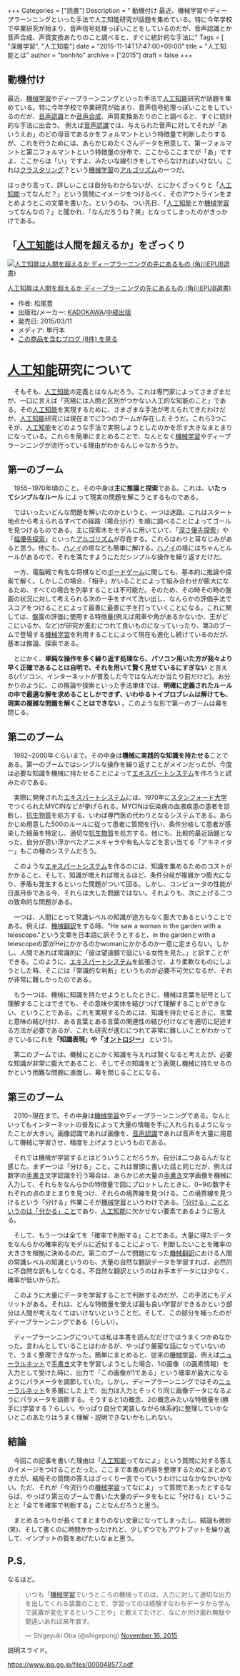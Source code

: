 +++
Categories = ["読書"]
Description = " 動機付け  最近、機械学習やディープラーンニングといった手法で人工知能研究が話題を集めている。特に今年学校で卒業研究が始まり、音声信号処理っぽいことをしているのだが、音声認識とか音声合成、声質変換あたりのこと調べると、すぐに統計的な手法に"
Tags = [ "深層学習", "人工知能"]
date = "2015-11-14T17:47:00+09:00"
title = "人工知能とは"
author = "bonhito"
archive = ["2015"]
draft = false
+++

<body>
<h2>動機付け</h2>

<p>最近、<a class="keyword" href="http://d.hatena.ne.jp/keyword/%B5%A1%B3%A3%B3%D8%BD%AC">機械学習</a>やディープラーンニングといった手法で<a class="keyword" href="http://d.hatena.ne.jp/keyword/%BF%CD%B9%A9%C3%CE%C7%BD">人工知能</a>研究が話題を集めている。特に今年学校で卒業研究が始まり、音声信号処理っぽいことをしているのだが、<a class="keyword" href="http://d.hatena.ne.jp/keyword/%B2%BB%C0%BC%C7%A7%BC%B1">音声認識</a>とか<a class="keyword" href="http://d.hatena.ne.jp/keyword/%B2%BB%C0%BC%B9%E7%C0%AE">音声合成</a>、声質変換あたりのこと調べると、すぐに統計的な手法に出会う。
例えば<a class="keyword" href="http://d.hatena.ne.jp/keyword/%B2%BB%C0%BC%C7%A7%BC%B1">音声認識</a>では、与えられた音声に対してそれが「あいうえお」のどの母音であるかをフォルマントという特徴量で判断したりするが、これを行うためには、あらかじめたくさんデータを用意して、第一フォルマントと第二フォルマントという特徴量の分布で、ここからここまでが「あ」ですよ、ここからは「い」ですよ、みたいな線引きをしてやらなければいけない。これは<a class="keyword" href="http://d.hatena.ne.jp/keyword/%A5%AF%A5%E9%A5%B9%A5%BF%A5%EA%A5%F3%A5%B0">クラスタリング</a>？という<a class="keyword" href="http://d.hatena.ne.jp/keyword/%B5%A1%B3%A3%B3%D8%BD%AC">機械学習</a>の<a class="keyword" href="http://d.hatena.ne.jp/keyword/%A5%A2%A5%EB%A5%B4%A5%EA%A5%BA%A5%E0">アルゴリズム</a>の一つだ。</p>

<p>はっきり言って、詳しいことは自分もわからないが、とにかくざっくりと「<a class="keyword" href="http://d.hatena.ne.jp/keyword/%BF%CD%B9%A9%C3%CE%C7%BD">人工知能</a>ってなんだ？」という質問にイメージをつけるべく、そのアウトラインをまとめようとこの文章を書いた。というのも、つい先日、「<a class="keyword" href="http://d.hatena.ne.jp/keyword/%BF%CD%B9%A9%C3%CE%C7%BD">人工知能</a>とか<a class="keyword" href="http://d.hatena.ne.jp/keyword/%B5%A1%B3%A3%B3%D8%BD%AC">機械学習</a>ってなんなの？」と聞かれ、「なんだろうね？笑」となってしまったのがきっかけである。</p>

<h2>「<a class="keyword" href="http://d.hatena.ne.jp/keyword/%BF%CD%B9%A9%C3%CE%C7%BD">人工知能</a>は人間を超えるか」をざっくり　</h2>

<p></p>
<div class="hatena-asin-detail">
<a href="http://www.amazon.co.jp/exec/obidos/ASIN/4040800206/hatena-blog-22/"><img src="http://ecx.images-amazon.com/images/I/41awNvZKJNL._SL160_.jpg" class="hatena-asin-detail-image" alt="人工知能は人間を超えるか ディープラーニングの先にあるもの (角川EPUB選書)" title="人工知能は人間を超えるか ディープラーニングの先にあるもの (角川EPUB選書)"></a><div class="hatena-asin-detail-info">
<p class="hatena-asin-detail-title"><a href="http://www.amazon.co.jp/exec/obidos/ASIN/4040800206/hatena-blog-22/">人工知能は人間を超えるか ディープラーニングの先にあるもの (角川EPUB選書)</a></p>
<ul>
<li>
<span class="hatena-asin-detail-label">作者:</span> 松尾豊</li>
<li>
<span class="hatena-asin-detail-label">出版社/メーカー:</span> <a class="keyword" href="http://d.hatena.ne.jp/keyword/KADOKAWA">KADOKAWA</a>/<a class="keyword" href="http://d.hatena.ne.jp/keyword/%C3%E6%B7%D0%BD%D0%C8%C7">中経出版</a>
</li>
<li>
<span class="hatena-asin-detail-label">発売日:</span> 2015/03/11</li>
<li>
<span class="hatena-asin-detail-label">メディア:</span> 単行本</li>
<li><a href="http://d.hatena.ne.jp/asin/4040800206/hatena-blog-22" target="_blank">この商品を含むブログ (8件) を見る</a></li>
</ul>
</div>
<div class="hatena-asin-detail-foot"></div>
</div>

<h1>
<a class="keyword" href="http://d.hatena.ne.jp/keyword/%BF%CD%B9%A9%C3%CE%C7%BD">人工知能</a>研究について</h1>

<p>　そもそも、<a class="keyword" href="http://d.hatena.ne.jp/keyword/%BF%CD%B9%A9%C3%CE%C7%BD">人工知能</a>の定義とはなんだろう。これは専門家によってさまざまだが、一口に言えば「究極には人間と区別がつかない人工的な知能のこと」である。その<a class="keyword" href="http://d.hatena.ne.jp/keyword/%BF%CD%B9%A9%C3%CE%C7%BD">人工知能</a>を実現するために、さまざまな手法が考えられてきたわけだが、<a class="keyword" href="http://d.hatena.ne.jp/keyword/%BF%CD%B9%A9%C3%CE%C7%BD">人工知能</a>研究には現在までに3つのブームが存在したそうだ。これら3つこそが、<a class="keyword" href="http://d.hatena.ne.jp/keyword/%BF%CD%B9%A9%C3%CE%C7%BD">人工知能</a>をどのような手法で実現しようとしたのかを示す大きなまとまりになっている。これらを簡単にまとめることで、なんとなく<a class="keyword" href="http://d.hatena.ne.jp/keyword/%B5%A1%B3%A3%B3%D8%BD%AC">機械学習</a>やディープラーンニングが流行っている理由がわかるんじゃなかろうか。</p>

<h2>第一のブーム</h2>

<p>　1955~1970年頃のこと。その中身は<strong>主に推論と探索</strong>である。これは、<strong>いたってシンプルなルール</strong> によって現実の問題を解こうとするものである。</p>

<p>　ではいったいどんな問題を解いたのかというと、一つは迷路。これはスタート地点から考えられるすべての経路（場合分け）を順に調べることによってゴールを見つけるものである。主に探索木をモデルに用いていて、「<a class="keyword" href="http://d.hatena.ne.jp/keyword/%BF%BC%A4%B5%CD%A5%C0%E8%C3%B5%BA%F7">深さ優先探索</a>」や「<a class="keyword" href="http://d.hatena.ne.jp/keyword/%C9%FD%CD%A5%C0%E8%C3%B5%BA%F7">幅優先探索</a>」といった<a class="keyword" href="http://d.hatena.ne.jp/keyword/%A5%A2%A5%EB%A5%B4%A5%EA%A5%BA%A5%E0">アルゴリズム</a>が存在する。これらはわりと耳なじみがあると思う。他にも、<a class="keyword" href="http://d.hatena.ne.jp/keyword/%A5%CF%A5%CE%A5%A4">ハノイ</a>の塔なども簡単に解ける。<a class="keyword" href="http://d.hatena.ne.jp/keyword/%A5%CF%A5%CE%A5%A4">ハノイ</a>の塔にはちゃんとルールがあるので、それを満たすようにただシンプルな操作を繰り返すだけだ。</p>

<p>　一方、電脳戦で有名な将棋などの<a class="keyword" href="http://d.hatena.ne.jp/keyword/%A5%DC%A1%BC%A5%C9%A5%B2%A1%BC%A5%E0">ボードゲーム</a>に関しても、基本的に推論や探索で解く。しかしこの場合、「相手」がいることによって組み合わせが膨大になるため、すべての場合を列挙することは不可能だ。そのため、その時その時の盤面の状況に対して考えられる次の一手をすべて洗い出し、なんらかの評価手法でスコアをつけることによって最善に最善に手を打っていくことになる。これに関しては、盤面の評価に使用する特徴量(例えば飛車や角があるかないか、王がどこにいるか、など)が研究が進むにつれて良いものになっていったり、第3のブームで登場する<a class="keyword" href="http://d.hatena.ne.jp/keyword/%B5%A1%B3%A3%B3%D8%BD%AC">機械学習</a>を利用することによって現在も進化し続けているのだが、基本は推論、探索である。</p>

<p>　とにかく、<strong>単純な操作を多く繰り返す処理なら、パソコン用いた方が我々より早く正確であることは自明で、それを用いて賢く見せているにすぎない</strong> と言える(パソコン、インターネットが普及した今ではなんだか当たり前だけど)。お分かりのように、この推論や探索といった手法単体では、<strong>明確に定義されたルールの中で最適な解を求めることしかできず、いわゆるトイプロブレムは解けても、現実の複雑な問題を解くことはできない</strong> 。このような形で第一のブームは幕を閉じる。</p>

<h2>第二のブーム</h2>

<p>　1982~2000年くらいまで。その中身は<strong>機械に実践的な知識を持たせる</strong>ことである。第一のブームではシンプルな操作を繰り返すことがメインだったが、今度は必要な知識を機械に持たせることによって<a class="keyword" href="http://d.hatena.ne.jp/keyword/%A5%A8%A5%AD%A5%B9%A5%D1%A1%BC%A5%C8%A5%B7%A5%B9%A5%C6%A5%E0">エキスパートシステム</a>を作ろうと試みたのである。</p>

<p>　実際に開発された<a class="keyword" href="http://d.hatena.ne.jp/keyword/%A5%A8%A5%AD%A5%B9%A5%D1%A1%BC%A5%C8%A5%B7%A5%B9%A5%C6%A5%E0">エキスパートシステム</a>には、1970年に<a class="keyword" href="http://d.hatena.ne.jp/keyword/%A5%B9%A5%BF%A5%F3%A5%D5%A5%A9%A1%BC%A5%C9%C2%E7%B3%D8">スタンフォード大学</a>でつくられたMYCINなどが挙げられる。MYCINは伝染病の血液疾患の患者を診断し、<a class="keyword" href="http://d.hatena.ne.jp/keyword/%B9%B3%C0%B8%CA%AA%BC%C1">抗生物質</a>を処方する、いわば専門医の代わりとなるシステムである。あらかじめ用意した500のルールに従って患者に質問を行い、条件分岐して患者が感染した細菌を特定し、適切な<a class="keyword" href="http://d.hatena.ne.jp/keyword/%B9%B3%C0%B8%CA%AA%BC%C1">抗生物質</a>を処方する。他にも、比較的最近話題となった、自分が思い浮かべたアニメキャラや有名人などを言い当てる「アキネイター」もこの種のシステムだろう。</p>

<p>　このような<a class="keyword" href="http://d.hatena.ne.jp/keyword/%A5%A8%A5%AD%A5%B9%A5%D1%A1%BC%A5%C8%A5%B7%A5%B9%A5%C6%A5%E0">エキスパートシステム</a>を作るのには、知識を集めるためのコストがかかること、そして、知識が増えれば増えるほど、条件分岐が複雑かつ膨大になり、矛盾も発生するといった問題がついて回る。しかし、コンピュータの性能が日進月歩である今、それらは大した問題ではない。それよりも、次に上げる二つの致命的な問題がある。</p>

<p>　一つは、人間にとって常識レベルの知識が途方もなく膨大であるということである。例えば、<a class="keyword" href="http://d.hatena.ne.jp/keyword/%B5%A1%B3%A3%CB%DD%CC%F5">機械翻訳</a>をする時、"He saw a woman in the garden with a telescope."という文章を日本語に訳そうとすると、in the gardenとwith a telescopeの節がHeにかかるのかwomanにかかるのか一意に定まらない。しかし、人間であれば常識的に「彼は望遠鏡で庭にいる女性を見た。」と訳すことができる。このように、<a class="keyword" href="http://d.hatena.ne.jp/keyword/%A5%A8%A5%AD%A5%B9%A5%D1%A1%BC%A5%C8%A5%B7%A5%B9%A5%C6%A5%E0">エキスパートシステム</a>を拡張させ、より柔軟なものにしようとした時、そこには「常識的な判断」というものが必要不可欠になるが、それが非常に難しかったのである。</p>

<p>　もう一つは、機械に知識を持たせようとしたときに、機械は言葉を記号として理解することはできても、その意味や実体を結びつけて理解することができない、ということである。これを実現するためには、知識を持たせるときに、言葉と意味の結び付け、ある言葉とある言葉の関連性の結び付けなどを適切に記述する方法が必要であるが、これも研究が進むにつれて非常に難しいことがわかってきている(これを<strong>「知識表現」や「<a class="keyword" href="http://d.hatena.ne.jp/keyword/%A5%AA%A5%F3%A5%C8%A5%ED%A5%B8%A1%BC">オントロジー</a>」</strong> という)。</p>

<p>　第二のブームでは、機械にとにかく知識を与えれば賢くなると考えたが、必要な知識が非常に膨大であること、そしてその知識をどう表現し機械に持たせるのかという困難な問題に直面し、幕を閉じることになる。</p>

<h2>第三のブーム</h2>

<p>　2010~現在まで。その中身は<a class="keyword" href="http://d.hatena.ne.jp/keyword/%B5%A1%B3%A3%B3%D8%BD%AC">機械学習</a>やディープラーンニングである。なんといってもインターネットの普及によって大量の情報を手に入れられるようになったことが大きい。画像認識であれば画像を、<a class="keyword" href="http://d.hatena.ne.jp/keyword/%B2%BB%C0%BC%C7%A7%BC%B1">音声認識</a>であれば音声を大量に用意して機械に学習させ、精度を上げようというものである。</p>

<p>　それでは機械が学習するとはどういうことだろうか。自分は二つあるんだなと感じた。まず一つは「分ける」こと。これは冒頭に書いた話と同じだが、例えば数字の<a class="keyword" href="http://d.hatena.ne.jp/keyword/%BC%EA%BD%F1%A4%AD">手書き</a>文字認識を行う場合は、あらかじめ大量の<a class="keyword" href="http://d.hatena.ne.jp/keyword/%BC%EA%BD%F1%A4%AD">手書き</a>文字画像を機械に入力して、それらをなんらかの特徴量で図にプロットしたときに、0~9の数字それぞれの点のまとまりを見つけ、それらの境界線を見つける。この境界線を見つけるという「分ける」作業こそが<a class="keyword" href="http://d.hatena.ne.jp/keyword/%B5%A1%B3%A3%B3%D8%BD%AC">機械学習</a>というわけである。<a href="http://www.educ.kyoto-u.ac.jp/cogpsy/personal/Kusumi/datasem10/nakayama.pdf">「分ける」ことというのは「分かる」こと</a>であり、<a class="keyword" href="http://d.hatena.ne.jp/keyword/%BF%CD%B9%A9%C3%CE%C7%BD">人工知能</a>に欠かせない要素であるように思える。</p>

<p>　そして、もう一つは全てを「確率で判断する」ことである。大量に得たデータをなんらかの確率的なモデルに近似することによって、判断したいことを確率の大きさを根拠に決めるのだ。第二のブームで問題になった<a class="keyword" href="http://d.hatena.ne.jp/keyword/%B5%A1%B3%A3%CB%DD%CC%F5">機械翻訳</a>における人間の常識レベルの知識というのも、大量の自然な翻訳データを学習すれば、必然的に不自然な訳もしなくなる。不自然な翻訳というのはお手本データには少なく、確率が低いからだ。</p>

<p>　このように大量にデータを学習することで判断するのだが、この手法にもデメリットがある。それは、どんな特徴量を使えば最も良い学習ができるかという部分は人間が考えなくてはいけないということだ。そして、この部分を補ったのがディープラーンニングである（らしい）。</p>

<p>　ディープラーンニングについては私は本書を読んだだけではうまくつかめなかった。言わんとしていることはわかるが、やっぱり厳密な話になっていないので、うまく整理できなかった。簡単にまとめると、従来の<a class="keyword" href="http://d.hatena.ne.jp/keyword/%B5%A1%B3%A3%B3%D8%BD%AC">機械学習</a>、例えば<a class="keyword" href="http://d.hatena.ne.jp/keyword/%A5%CB%A5%E5%A1%BC%A5%E9%A5%EB%A5%CD%A5%C3%A5%C8">ニューラルネット</a>で<a class="keyword" href="http://d.hatena.ne.jp/keyword/%BC%EA%BD%F1%A4%AD">手書き</a>文字を学習しようとした場合、1の画像（の画素情報）を入力として受けた時に、出力で「この画像が1である」という確率が最大になるようにパラメータを調節していた。しかし、ディープラーンニングではその<a class="keyword" href="http://d.hatena.ne.jp/keyword/%A5%CB%A5%E5%A1%BC%A5%E9%A5%EB%A5%CD%A5%C3%A5%C8">ニューラルネット</a>を多層にした上で、出力は入力とそっくり同じ画像データになるようにパラメータを調節する。そうすると1の概念、2の概念みたいな特徴量を(勝手に)学習する？らしい。やっぱり自分で実装しながら体系的に整理していかないとこのあたりはうまく理解・説明できないかもしれない。</p>

<h2>結論</h2>

<p>　今回この記事を書いた理由は「<a class="keyword" href="http://d.hatena.ne.jp/keyword/%BF%CD%B9%A9%C3%CE%C7%BD">人工知能</a>ってなによ」という質問に対する答えのイメージをつけることだった。ここまで本書の内容を整理するためにまとめてきたが、結局その質問の答えはざっくり一言でっていうわけにはなかなかいかない。ただ、それが「今流行りの<a class="keyword" href="http://d.hatena.ne.jp/keyword/%B5%A1%B3%A3%B3%D8%BD%AC">機械学習</a>ってなによ」って質問であったとするならば、やっぱり第三のブームで書いた大量のデータをもとに「分ける」ということと「全てを確率で判断する」ことなんだろうと思う。</p>

<p>　まとめるつもりが長くてまとまりのない文章になってしまったし、結論も微妙(笑)、そして書くのに時間かかったけれど、少しずつでもアウトプットを繰り返して、インプットの質をあげたいなぁと思う。</p>

<h2>P.S.</h2>

<p>なるほど。</p>

<p></p>
<blockquote class="twitter-tweet" lang="HASH(0x8735028)">
<p lang="ja" dir="ltr">いつも「<a class="keyword" href="http://d.hatena.ne.jp/keyword/%B5%A1%B3%A3%B3%D8%BD%AC">機械学習</a>でいうところの機械ってのは、入力に対して適切な出力を出してくれる装置のことで、学習ってのは経験すなわちデータから学んで装置が変化するということや」と教えてたけど、なにか欠け漏れ無駄や間違いあれば来年直す。</p>— Shigeyuki Oba (@shigepong) <a href="https://twitter.com/shigepong/status/666228454883389440">November 16, 2015</a>
</blockquote>
<script async src="//platform.twitter.com/widgets.js" charset="utf-8"></script>

<p>説明スライド。</p>

<p><a href="https://www.ipa.go.jp/files/000048577.pdf">https://www.ipa.go.jp/files/000048577.pdf</a></p>
</body>
